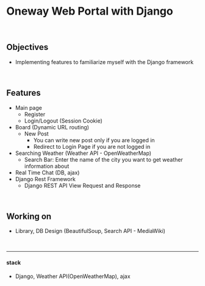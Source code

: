 # Oneway Web Portal with Django

<br/>

## Objectives
- Implementing features to familiarize myself with the Django framework

<br/>

## Features
 - Main page
   - Register
   - Login/Logout (Session Cookie)
 - Board (Dynamic URL routing)
   - New Post
      - You can write new post only if you are logged in
      - Redirect to Login Page if you are not logged in
 - Searching Weather (Weather API - OpenWeatherMap)
   - Search Bar: Enter the name of the city you want to get weather information about
 - Real Time Chat (DB, ajax)
 - Django Rest Framework
   - Django REST API View Request and Response
   
<br/>

## Working on 
 - Library, DB Design (BeautifulSoup, Search API - MediaWiki)

 <br/>

***
#### stack
- Django, Weather API(OpenWeatherMap), ajax